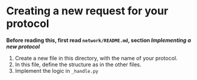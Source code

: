 # Creating a new request for your protocol

**Before reading this, first read `network/README.md`, section _Implementing a new protocol_**


1. Create a new file in this directory, with the name of your protocol.
2. In this file, define the structure as in the other files.
3. Implement the logic in ``_handle.py``
